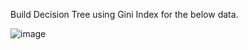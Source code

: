 Build Decision Tree using Gini Index for the below data.

![image](https://github.com/user-attachments/assets/22667624-43f2-405c-997c-403c7ebddd3a)

